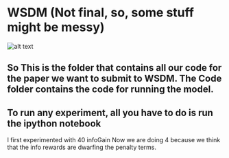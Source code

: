 # WSDM (Not final, so, some stuff might be messy)

![alt text](Figure_1.png)
## So This is the folder that contains all our code for the paper we want to submit to WSDM. The Code folder contains the code for running the model.
## To run any experiment, all you have to do is run the ipython notebook

I first experimented with 40 infoGain
Now we are doing 4 because we think that the info rewards are dwarfing the penalty terms.
